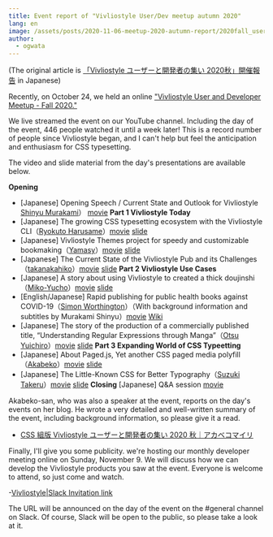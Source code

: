 ```yaml
---
title: Event report of "Vivliostyle User/Dev meetup autumn 2020"
lang: en
image: /assets/posts/2020-11-06-meetup-2020-autumn-report/2020fall_user_meeting_banner
author:
  - ogwata
---
```

(The original article is [「Vivliostyle ユーザーと開発者の集い 2020秋」開催報告](https://vivliostyle.org/ja/blog/2020/11/06/meetup-2020-autumn-report/) in Japanese)

Recently, on October 24, we held an online ["Vivliostyle User and Developer Meetup - Fall 2020."](https://vivliostyle.connpass.com/event/189940/)

We live streamed the event on our YouTube channel. Including the day of the event, 446 people watched it until a week later! This is a record number of people since Vivliostyle began, and I can't help but feel the anticipation and enthusiasm for CSS typesetting.

The video and slide material from the day's presentations are available below.

**Opening**
- [Japanese] Opening Speech / Current State and Outlook for Vivliostyle [Shinyu Murakami](https://twitter.com/MurakamiShinyu)） [movie](https://youtu.be/LwGDDGbmrKE)
**Part 1 Vivliostyle Today**
- [Japanese] The growing CSS typesetting ecosystem with the Vivliostyle CLI（[Ryokuto Harusame](https://twitter.com/spring_raining)）[movie](https://youtu.be/KxapwLgmtKA) [slide](https://speakerdeck.com/spring_raining/vivliostyle-user-and-developer-meetup-2020-autumn)
- [Japanese] Vivliostyle Themes project for speedy and customizable bookmaking（[Yamasy](https://twitter.com/yamasy1549)）[movie](https://youtu.be/zEQ1nPq2FHo) [slide](https://www.slideshare.net/yamasy1549s/vivliostyle-themes-238958997)
- [Japanese] The Current State of the Vivliostyle Pub and its Challenges（[takanakahiko](https://twitter.com/takanakahiko)）[movie](https://youtu.be/Ym71Lqmc3HY) [slide](https://speakerdeck.com/takanakahiko/current-status-and-issues-of-vivliostyle-pub)
**Part 2 Vivliostyle Use Cases**
- [Japanese] A story about using Vivliostyle to created a thick doujinshi（[Miko-Yucho](https://twitter.com/y_mikou)）[movie](https://youtu.be/YBlQzfqKKXA) [slide](https://sway.office.com/X8dcP25wnTEXFbE0?ref=Link&loc=mysways)
- [English/Japanese] Rapid publishing for public health books against COVID-19（[Simon Worthington](https://twitter.com/mrchristian99)）（With background information and subtitles by Murakami Shinyu）[movie](https://youtu.be/xddKDFaCVr0) [Wiki](https://github.com/vivliostyle/community/wiki/Rapid-publishing-for-public-health-books-against-COVID-19)
- [Japanese] The story of the production of a commercially published title,  “Understanding Regular Expressions through Manga”（[Otsu Yuichiro](https://twitter.com/arinoth)）[movie](https://youtu.be/RQm5G7OM2S0) [slide](https://www.slideshare.net/ohtsuyuichiro/vivliostyle2020fall-lwohtsu)
**Part 3 Expanding World of CSS Typeetting**
- [Japanese] About Paged.js, Yet another CSS paged media polyfill（[Akabeko](https://twitter.com/akabekobeko)）[movie](https://youtu.be/awMBMrKwHHA) [slide](https://speakerdeck.com/akabekobeko/paged-dot-js-nituite-yet-another-css-paged-media-polyfill)
- [Japanese] The Little-Known CSS for Better Typography（[Suzuki Takeru](https://twitter.com/terkel)）[movie](https://youtu.be/96EbOEChoIY) [slide](https://speakerdeck.com/terkel/yoriliang-itaipogurahuifalsetamefalsezhi-rarezarucss)
**Closing**
[Japanese] Q&A session [movie](https://youtu.be/tTv8Uq3tqr8)

Akabeko-san, who was also a speaker at the event, reports on the day's events on her blog. He wrote a very detailed and well-written summary of the event, including background information, so please give it a read.

-  [CSS 組版 Vivliostyle ユーザーと開発者の集い 2020 秋｜アカベコマイリ](https://akabeko.me/blog/2020/11/vivliostyle/)

Finally, I'll give you some publicity. we're hosting our monthly developer meeting online on Sunday, November 9. We will discuss how we can develop the Vivliostyle products you saw at the event. Everyone is welcome to attend, so just come and watch.

-[Vivliostyle|Slack Invitation link](https://join.slack.com/t/vivliostyle/shared_invite/enQtNzc1NjE4ODk1ODI5LWQxZjM4YTZjMmQ0ZTUyNmUyOGZlMzIwZjQ5OWYwYjkyZDZmOTIwNGMwOWU5NDc0NjE5OTAyMmVhZTRhYTAyNWQ)

The URL will be announced on the day of the event on the #general channel on Slack. Of course, Slack will be open to the public, so please take a look at it.
